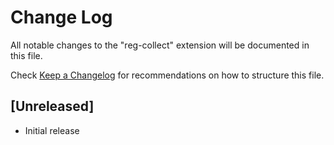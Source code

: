 # Change Log

All notable changes to the "reg-collect" extension will be documented in this file.

Check [Keep a Changelog](http://keepachangelog.com/) for recommendations on how to structure this file.

## [Unreleased]

- Initial release